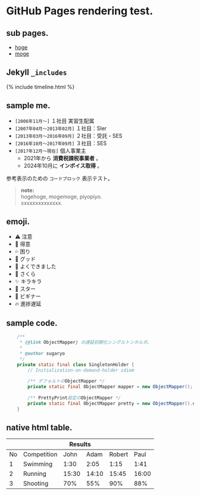 # GitHub Pages rendering test.

## sub pages.

- [hoge](pages/hoge.md)
- [moge](pages/moge.md)

## Jekyll `_includes`

{% include timeline.html %}

## sample me.

- `[2006年11月～]` １社目 実習生配属
- `[2007年04月～2013年02月]` １社目：SIer
- `[2013年03月～2016年09月]` ２社目：受託・SES
- `[2016年10月～2017年09月]` ３社目：SES
- `[2017年12月～現在]` 個人事業主
  - 2021年から **消費税課税事業者** 。
  - 2024年10月に **インボイス取得** 。
 
参考表示のための `コードブロック` 表示テスト。

> **note:**  
> hogehoge, mogemoge, piyopiyo.  
> xxxxxxxxxxxxxx.  

## emoji.

- :warning: 注意
- :sparkling_heart: 得意
- :sweat_drops: 困り
- :tada: グッド
- :white_flower: よくできました
- :cherry_blossom: さくら
- :sparkles: キラキラ
- :star2: スター
- :beginner: ビギナー
- :fire: 進捗遅延


## sample code.

```java
	/**
	 * {@link ObjectMapper} の遅延初期化シングルトンホルダ。
	 * 
	 * @author sugaryo
	 */
	private static final class SingletonHolder {
		// Initialization-on-demand-holder idiom
		
		/** デフォルトのObjectMapper */
		private static final ObjectMapper mapper = new ObjectMapper();
		
		/** PrettyPrint設定のObjectMapper */
		private static final ObjectMapper pretty = new ObjectMapper().enable( SerializationFeature.INDENT_OUTPUT );
	}
```


## native html table.
<table><thead>
  <tr>
    <th colspan="6">Results</th>
  </tr></thead>
<tbody>
  <tr>
    <td>No</td>
    <td>Competition</td>
    <td>John</td>
    <td>Adam</td>
    <td>Robert</td>
    <td>Paul</td>
  </tr>
  <tr>
    <td>1</td>
    <td>Swimming</td>
    <td>1:30</td>
    <td>2:05</td>
    <td>1:15</td>
    <td>1:41</td>
  </tr>
  <tr>
    <td>2</td>
    <td>Running</td>
    <td>15:30</td>
    <td>14:10</td>
    <td>15:45</td>
    <td>16:00</td>
  </tr>
  <tr>
    <td>3</td>
    <td>Shooting</td>
    <td>70%</td>
    <td>55%</td>
    <td>90%</td>
    <td>88%</td>
  </tr>
</tbody>

